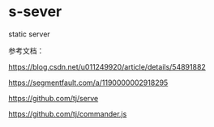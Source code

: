 # s-sever
static server

参考文档：

https://blog.csdn.net/u011249920/article/details/54891882

https://segmentfault.com/a/1190000002918295

https://github.com/tj/serve

https://github.com/tj/commander.js
